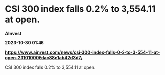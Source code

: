 # CSI 300 index falls 0.2% to 3,554.11 at open.
**AInvest**

**2023-10-30 01:46**

**https://www.ainvest.com/news/csi-300-index-falls-0-2-to-3-554-11-at-open-231010006dac88e1ab42d3d7/**

CSI 300 index falls 0.2% to 3,554.11 at open.
